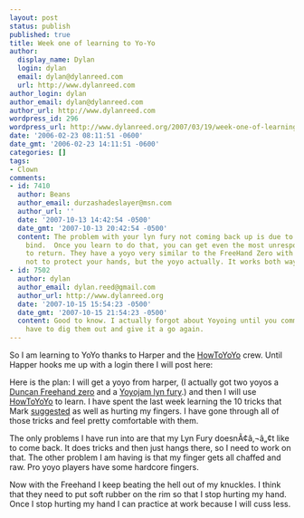 ```yaml
---
layout: post
status: publish
published: true
title: Week one of learning to Yo-Yo
author:
  display_name: Dylan
  login: dylan
  email: dylan@dylanreed.com
  url: http://www.dylanreed.com
author_login: dylan
author_email: dylan@dylanreed.com
author_url: http://www.dylanreed.com
wordpress_id: 296
wordpress_url: http://www.dylanreed.org/2007/03/19/week-one-of-learning-to-yo-yo/
date: '2006-02-23 08:11:51 -0600'
date_gmt: '2006-02-23 14:11:51 -0600'
categories: []
tags:
- Clown
comments:
- id: 7410
  author: Beans
  author_email: durzashadeslayer@msn.com
  author_url: ''
  date: '2007-10-13 14:42:54 -0500'
  date_gmt: '2007-10-13 20:42:54 -0500'
  content: The problem with your lyn fury not coming back up is due to a lack of a
    bind.  Once you learn to do that, you can get even the most unresponsive yo-yo's
    to return. They have a yoyo very similar to the FreeHand Zero with rubber shells,
    not to protect your hands, but the yoyo actually. It works both ways though.
- id: 7502
  author: dylan
  author_email: dylan.reed@gmail.com
  author_url: http://www.dylanreed.org
  date: '2007-10-15 15:54:23 -0500'
  date_gmt: '2007-10-15 21:54:23 -0500'
  content: Good to know. I actually forgot about Yoyoing until you commented. I will
    have to dig them out and give it a go again.
---
```

<p>So I am learning to YoYo thanks to Harper and the <a href="http://www.howtoyoyo.com/">HowToYoYo</a> crew. Until Happer hooks me up with a login there I will post here:</p>
<p>Here is the plan: I will get a yoyo from harper, (I actually got two yoyos a <a target="_blank" title="Duncan FreeHand zero" href="http://www.extremespin.com/yo-yos/duncan/Freehand-Zero-LG.jpg">Duncan Freehand zero</a> and a <a target="_blank" title="Lyn Fury" href="http://www.extremespin.com/yo-yos/yoyojam/Lyn-Fury-LG.jpg">Yoyojam lyn fury</a>.) and then I will use <a href="http://www.howtoyoyo.com/">HowToYoYo</a> to learn. I have spent the last week learning the 10 tricks that Mark <a target="_blank" href="http://www.dylanreed.org/wp-admin/HowToYoYo">suggested</a> as well as hurting my fingers. I have gone through all of those tricks and feel pretty comfortable with them.</p>
<p>The only problems I have run into are that my Lyn Fury doesn&Atilde;&cent;&acirc;&sbquo;&not;&acirc;&bdquo;&cent;t like to come back. It does tricks and then just hangs there, so I need to work on that. The other problem I am having is that my finger gets all chaffed and raw.  Pro yoyo players have some hardcore fingers.</p>
<p>Now with the Freehand I keep beating the hell out of my knuckles. I think that they need to put soft rubber on the rim so that I stop hurting my hand. Once I stop hurting my hand I can practice at work because I will cuss less.</p>
